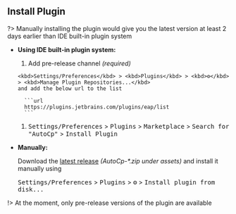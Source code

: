 ## Install Plugin

?> Manually installing the plugin would give you the latest version at least 2 days earlier than IDE built-in plugin
system

- __Using IDE built-in plugin system:__

    1. Add pre-release channel _(required)_

      <kbd>Settings/Preferences</kbd> > <kbd>Plugins</kbd> > <kbd>⚙️</kbd> > <kbd>Manage Plugin Repositories...</kbd>
      and add the below url to the list

        ```url
        https://plugins.jetbrains.com/plugins/eap/list
        ``` 

    1. <kbd>Settings/Preferences</kbd> > <kbd>Plugins</kbd> > <kbd>Marketplace</kbd> > <kbd>Search for "AutoCp"</kbd> >
       <kbd>Install Plugin</kbd>


- __Manually:__

  Download the [latest release](https://github.com/Pushpavel/AutoCp/releases) _(AutoCp-*.zip under assets)_ and install
  it manually using

  <kbd>Settings/Preferences</kbd> > <kbd>Plugins</kbd> > <kbd>⚙️</kbd> > <kbd>Install plugin from disk...</kbd>

!> At the moment, only pre-release versions of the plugin are available
